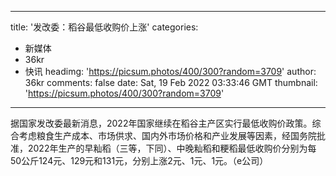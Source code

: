 
---
title: '发改委：稻谷最低收购价上涨'
categories: 
 - 新媒体
 - 36kr
 - 快讯
headimg: 'https://picsum.photos/400/300?random=3709'
author: 36kr
comments: false
date: Sat, 19 Feb 2022 03:33:46 GMT
thumbnail: 'https://picsum.photos/400/300?random=3709'
---

<div>   
据国家发改委最新消息，2022年国家继续在稻谷主产区实行最低收购价政策。综合考虑粮食生产成本、市场供求、国内外市场价格和产业发展等因素，经国务院批准，2022年生产的早籼稻（三等，下同）、中晚籼稻和粳稻最低收购价分别为每50公斤124元、129元和131元，分别上涨2元、1元、1元。（e公司）  
</div>
            